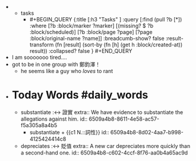 -
	- tasks
		- #+BEGIN_QUERY
		  {:title [:h3 "Tasks" ]
		  :query [:find (pull ?b [*])
		  :where
		    [?b :block/marker ?marker]
		    [(missing? $ ?b :block/scheduled)]
		    [?b :block/page ?page]
		    [?page :block/original-name ?name]]
		  :breadcumb-show? false
		  :result-transform (fn [result]
		  (sort-by (fn [h]
		  (get h :block/created-at)) result))
		  :collapsed? false
		  }
		  #+END_QUERY
- I am sooooooo tired....
- got to be in one group with 鄭鈞澤！
	- he seems like a guy who _loves_ to rant
- # Today Words #daily_words
	- substantiate :<-> 證實
	  extra:: We have evidence to substantiate the allegations against him.
	  id:: 6509a4b8-8611-4e58-ac57-f5a305a8a4b5
		- substantiate + {{c1 N.::詞性}}
		  id:: 6509a4b8-8d02-4aa7-b998-4125424414c8
	- depreciates :<-> 貶值
	  extra:: A new car depreciates more quickly than a second-hand one.
	  id:: 6509a4b8-c602-4ccf-8f76-aa0b4a65ac9d